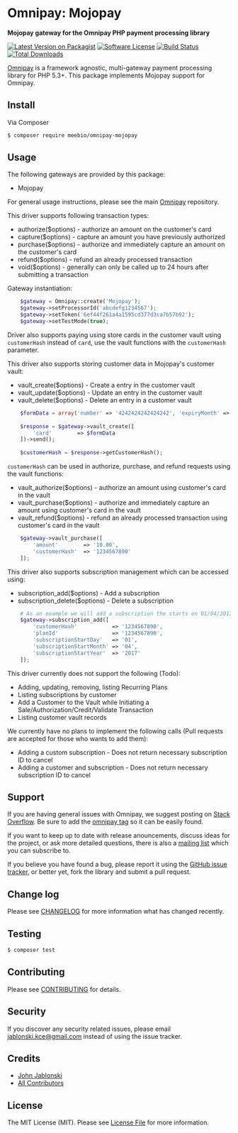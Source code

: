 # Omnipay: Mojopay

**Mojopay gateway for the Omnipay PHP payment processing library**

[![Latest Version on Packagist](https://img.shields.io/packagist/v/KnightAR/omnipay-mojopay.svg?style=flat-square)](https://packagist.org/packages/KnightAR/omnipay-mojopay)
[![Software License](https://img.shields.io/badge/license-MIT-brightgreen.svg?style=flat-square)](LICENSE.md)
[![Build Status](https://img.shields.io/travis/KnightAR/omnipay-mojopay/master.svg?style=flat-square)](https://travis-ci.org/KnightAR/omnipay-mojopay)
[![Total Downloads](https://img.shields.io/packagist/dt/KnightAR/omnipay-mojopay.svg?style=flat-square)](https://packagist.org/packages/KnightAR/omnipay-mojopay)


[Omnipay](https://github.com/thephpleague/omnipay) is a framework agnostic, multi-gateway payment
processing library for PHP 5.3+. This package implements Mojopay support for Omnipay.

## Install

Via Composer

``` bash
$ composer require meebio/omnipay-mojopay
```

## Usage

The following gateways are provided by this package:

 * Mojopay

For general usage instructions, please see the main [Omnipay](https://github.com/thephpleague/omnipay) repository.

This driver supports following transaction types:

- authorize($options) - authorize an amount on the customer's card
- capture($options) - capture an amount you have previously authorized
- purchase($options) - authorize and immediately capture an amount on the customer's card
- refund($options) - refund an already processed transaction
- void($options) - generally can only be called up to 24 hours after submitting a transaction

Gateway instantiation:
``` PHP
    $gateway = Omnipay::create('Mojopay');
    $gateway->setProcessorId('abcdefg1234567');
    $gateway->setToken('6ef44f261a4a1595cd377d3ca7b57b92');
    $gateway->setTestMode(true);
```

Driver also supports paying using store cards in the customer vault using `customerHash` instead of `card`, 
use the vault functions with the `customerHash` parameter.

This driver also supports storing customer data in Mojopay's customer vault:

- vault_create($options) - Create a entry in the customer vault
- vault_update($options) - Update an entry in the customer vault
- vault_delete($options) - Delete an entry in a customer vault
``` PHP
    $formData = array('number' => '4242424242424242', 'expiryMonth' => '8', 'expiryYear' => '2017', 'cvv' => '123');
    
    $response = $gateway->vault_create([
        'card'        => $formData
    ])->send();
    
    $customerHash = $response->getCustomerHash();
```

`customerHash` can be used in authorize, purchase, and refund requests using the vault functions:
 
- vault_authorize($options) - authorize an amount using customer's card in the vault
- vault_purchase($options) - authorize and immediately capture an amount using customer's card in the vault
- vault_refund($options) - refund an already processed transaction using customer's card in the vault
``` PHP
    $gateway->vault_purchase([
        'amount'        => '10.00',
        'customerHash'  => '1234567890'
    ]);
```
This driver also supports subscription management which can be accessed using:
 
- subscription_add($options) - Add a subscription
- subscription_delete($options) - Delete a subscription
``` PHP
    # As an example we will add a subscription the starts on 01/04/2017
    $gateway->subscription_add([
        'customerHash'           => '1234567890',
        'planId'                 => '1234567890',
        'subscriptionStartDay'   => '01',
        'subscriptionStartMonth' => '04',
        'subscriptionStartYear'  => '2017'
    ]);
```

This driver currently does not support the following (Todo):

- Adding, updating, removing, listing Recurring Plans
- Listing subscriptions by customer
- Add a Customer to the Vault while Initiating a Sale/Authorization/Credit/Validate Transaction
- Listing customer vault records

We currently have no plans to implement the following calls (Pull requests are accepted for those who wants to add them):

- Adding a custom subscription - Does not return necessary subscription ID to cancel
- Adding a customer and subscription - Does not return necessary subscription ID to cancel

## Support

If you are having general issues with Omnipay, we suggest posting on
[Stack Overflow](http://stackoverflow.com/). Be sure to add the
[omnipay tag](http://stackoverflow.com/questions/tagged/omnipay) so it can be easily found.

If you want to keep up to date with release anouncements, discuss ideas for the project,
or ask more detailed questions, there is also a [mailing list](https://groups.google.com/forum/#!forum/omnipay) which
you can subscribe to.

If you believe you have found a bug, please report it using the [GitHub issue tracker](https://github.com/meebio/omnipay-creditcall/issues),
or better yet, fork the library and submit a pull request.

## Change log

Please see [CHANGELOG](CHANGELOG.md) for more information what has changed recently.

## Testing

``` bash
$ composer test
```

## Contributing

Please see [CONTRIBUTING](CONTRIBUTING.md) for details.

## Security

If you discover any security related issues, please email jablonski.kce@gmail.com instead of using the issue tracker.

## Credits

- [John Jablonski](https://github.com/jan-j)
- [All Contributors](../../contributors)

## License

The MIT License (MIT). Please see [License File](LICENSE.md) for more information.
